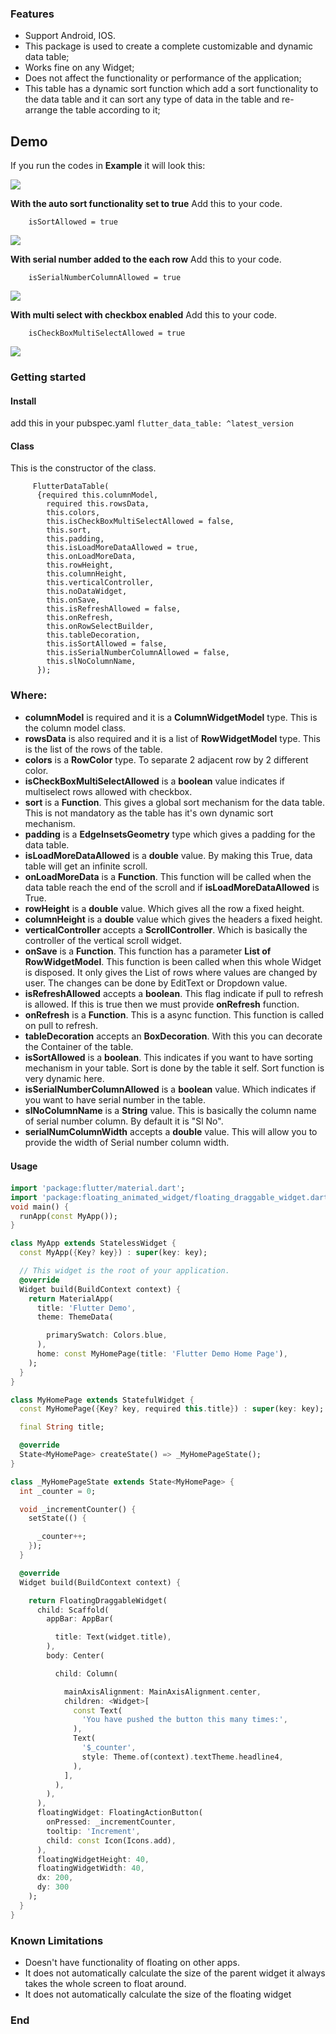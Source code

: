 ### Features

- Support Android, IOS.
- This package is used to create a complete customizable and dynamic data table;
- Works fine on any Widget;
- Does not affect the functionality or performance of the application;
- This table has a dynamic sort function which add a sort functionality to the data table and it can sort any type of data in the table and re-arrange the table according to it;


## Demo
If you run the codes in **Example** it will look this:

![](https://raw.githubusercontent.com/Smueez/assets/main/flutter_custom_table.gif)

**With the auto sort functionality set to true**
Add this to your code.
```
    isSortAllowed = true
```
![](https://raw.githubusercontent.com/Smueez/assets/main/sort.gif)

**With serial number added to the each row**
Add this to your code.
```
    isSerialNumberColumnAllowed = true
```
![](https://raw.githubusercontent.com/Smueez/assets/main/serial_no.gif)

**With multi select with checkbox enabled**
Add this to your code.
```
    isCheckBoxMultiSelectAllowed = true
```
![](https://raw.githubusercontent.com/Smueez/assets/main/check_box.gif)

### Getting started

####  Install
add this in your pubspec.yaml
`flutter_data_table: ^latest_version`

#### Class

This is the constructor of the class.
```
     FlutterDataTable(
      {required this.columnModel,
        required this.rowsData,
        this.colors,
        this.isCheckBoxMultiSelectAllowed = false,
        this.sort,
        this.padding,
        this.isLoadMoreDataAllowed = true,
        this.onLoadMoreData,
        this.rowHeight,
        this.columnHeight,
        this.verticalController,
        this.noDataWidget,
        this.onSave,
        this.isRefreshAllowed = false,
        this.onRefresh,
        this.onRowSelectBuilder,
        this.tableDecoration,
        this.isSortAllowed = false,
        this.isSerialNumberColumnAllowed = false,
        this.slNoColumnName,
      });
```
### Where:

- **columnModel** is required and it is a **ColumnWidgetModel** type. This is the column model class.
- **rowsData** is also required and it is a list of **RowWidgetModel** type. This is the list of the rows of the table.
- **colors** is a **RowColor** type. To separate 2 adjacent row by 2 different color.
- **isCheckBoxMultiSelectAllowed** is a **boolean** value indicates if multiselect rows allowed with checkbox.
- **sort** is a **Function**. This gives a global sort mechanism for the data table. This is not mandatory as the table has it's own dynamic sort mechanism.
- **padding** is a **EdgeInsetsGeometry** type which gives a padding for the data table.
- **isLoadMoreDataAllowed** is a **double** value. By making this True, data table will get an infinite scroll.
- **onLoadMoreData** is a **Function**. This function will be called when the data table reach the end of the scroll and if **isLoadMoreDataAllowed** is True.
- **rowHeight** is a **double** value. Which gives all the row a fixed height.
- **columnHeight** is a **double** value which gives the headers a fixed height.
- **verticalController** accepts a **ScrollController**. Which is basically the controller of the vertical scroll widget.
- **onSave** is a **Function**. This function has a parameter **List of RowWidgetModel<dynamic>**. This function is been called when this whole Widget is disposed. 
It only gives the List of rows where values are changed by user. The changes can be done by EditText or Dropdown value.
- **isRefreshAllowed** accepts a **boolean**. This flag indicate if pull to refresh is allowed. If this is true then we must provide **onRefresh** function.
- **onRefresh** is a **Function**. This is a async function. This function is called on pull to refresh.
- **tableDecoration** accepts an **BoxDecoration**. With this you can decorate the Container of the table.
- **isSortAllowed** is a **boolean**. This indicates if you want to have sorting mechanism in your table. Sort is done by the table it self. Sort function is very dynamic here.
- **isSerialNumberColumnAllowed** is a **boolean** value. Which indicates if you want to have serial number in the table.
- **slNoColumnName** is a **String** value. This is basically the column name of serial number column. By default it is "Sl No".
- **serialNumColumnWidth** accepts a **double** value. This will allow you to provide the width of Serial number column width.

#### Usage　

```Dart
import 'package:flutter/material.dart';
import 'package:floating_animated_widget/floating_draggable_widget.dart';
void main() {
  runApp(const MyApp());
}

class MyApp extends StatelessWidget {
  const MyApp({Key? key}) : super(key: key);

  // This widget is the root of your application.
  @override
  Widget build(BuildContext context) {
    return MaterialApp(
      title: 'Flutter Demo',
      theme: ThemeData(

        primarySwatch: Colors.blue,
      ),
      home: const MyHomePage(title: 'Flutter Demo Home Page'),
    );
  }
}

class MyHomePage extends StatefulWidget {
  const MyHomePage({Key? key, required this.title}) : super(key: key);

  final String title;

  @override
  State<MyHomePage> createState() => _MyHomePageState();
}

class _MyHomePageState extends State<MyHomePage> {
  int _counter = 0;

  void _incrementCounter() {
    setState(() {

      _counter++;
    });
  }

  @override
  Widget build(BuildContext context) {

    return FloatingDraggableWidget(
      child: Scaffold(
        appBar: AppBar(

          title: Text(widget.title),
        ),
        body: Center(

          child: Column(

            mainAxisAlignment: MainAxisAlignment.center,
            children: <Widget>[
              const Text(
                'You have pushed the button this many times:',
              ),
              Text(
                '$_counter',
                style: Theme.of(context).textTheme.headline4,
              ),
            ],
          ),
        ),
      ),
      floatingWidget: FloatingActionButton(
        onPressed: _incrementCounter,
        tooltip: 'Increment',
        child: const Icon(Icons.add),
      ),
      floatingWidgetHeight: 40,
      floatingWidgetWidth: 40,
      dx: 200,
      dy: 300
    );
  }
}

```
### Known Limitations
- Doesn't have functionality of floating on other apps.
- It does not automatically calculate the size of the parent widget it always takes the whole screen to float around.
- It does not automatically calculate the size of the floating widget
### End
